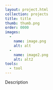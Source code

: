 ```yaml
---
layout: project.html
collection: projects
title: title
thumb: thumb.png
order: 0000
images:
  -
    name: image.png
    alt: alt
  -
    name: image2.png
    alt: alt2
tools:
  - tool
---
```


Description
